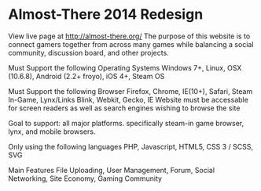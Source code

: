 <h1>Almost-There 2014 Redesign</h1>

View live page at <a href='http://almost-there.org'>http://almost-there.org/</a>
The purpose of this website is to connect gamers together from across many games while balancing a social community, discussion board, and other projects.


Must Support the following Operating Systems
	Windows 7+, Linux, OSX (10.6.8), Android (2.2+ froyo), iOS 4+, Steam OS

Must Support the following Browser
	Firefox, Chrome, IE(10+), Safari, Steam In-Game, Lynx/Links
	Blink, Webkit, Gecko, IE
	Website must be accessable for screen readers as well as search engines wishing to browse the site

Goal to support: all major platforms. specifically steam-in game browser, lynx, and mobile browsers.
	

Only using the following languages
	PHP, Javascript, HTML5, CSS 3 / SCSS, SVG


Main Features
	File Uploading, User Management, Forum, Social Networking, Site Economy, Gaming Community
	
